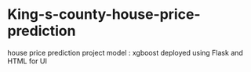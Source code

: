 # King-s-county-house-price-prediction
house price prediction project 
model : xgboost
deployed using Flask and HTML for UI
